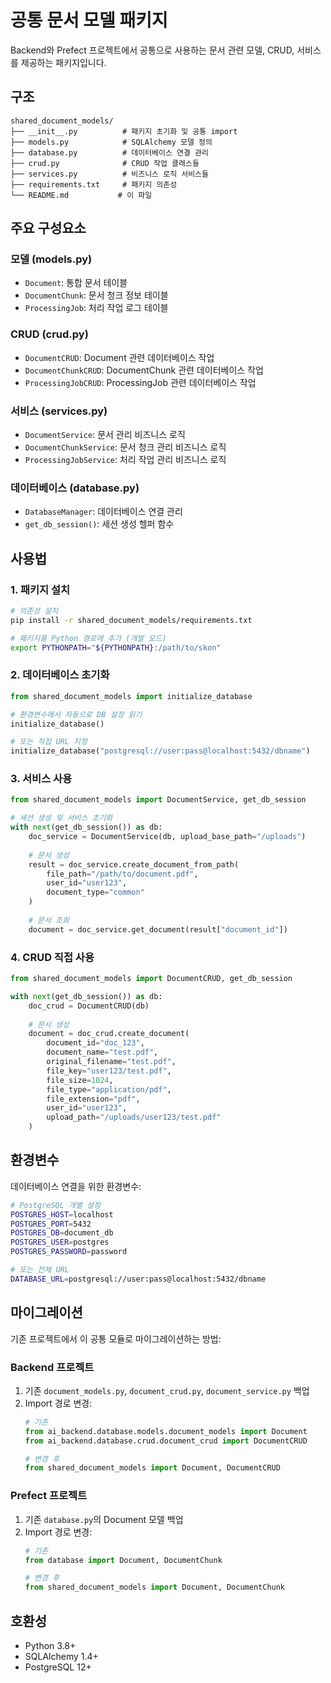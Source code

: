 # 공통 문서 모델 패키지

Backend와 Prefect 프로젝트에서 공통으로 사용하는 문서 관련 모델, CRUD, 서비스를 제공하는 패키지입니다.

## 구조

```
shared_document_models/
├── __init__.py          # 패키지 초기화 및 공통 import
├── models.py            # SQLAlchemy 모델 정의
├── database.py          # 데이터베이스 연결 관리
├── crud.py              # CRUD 작업 클래스들
├── services.py          # 비즈니스 로직 서비스들
├── requirements.txt     # 패키지 의존성
└── README.md           # 이 파일
```

## 주요 구성요소

### 모델 (models.py)
- `Document`: 통합 문서 테이블
- `DocumentChunk`: 문서 청크 정보 테이블  
- `ProcessingJob`: 처리 작업 로그 테이블

### CRUD (crud.py)
- `DocumentCRUD`: Document 관련 데이터베이스 작업
- `DocumentChunkCRUD`: DocumentChunk 관련 데이터베이스 작업
- `ProcessingJobCRUD`: ProcessingJob 관련 데이터베이스 작업

### 서비스 (services.py)
- `DocumentService`: 문서 관리 비즈니스 로직
- `DocumentChunkService`: 문서 청크 관리 비즈니스 로직
- `ProcessingJobService`: 처리 작업 관리 비즈니스 로직

### 데이터베이스 (database.py)
- `DatabaseManager`: 데이터베이스 연결 관리
- `get_db_session()`: 세션 생성 헬퍼 함수

## 사용법

### 1. 패키지 설치
```bash
# 의존성 설치
pip install -r shared_document_models/requirements.txt

# 패키지를 Python 경로에 추가 (개발 모드)
export PYTHONPATH="${PYTHONPATH}:/path/to/skon"
```

### 2. 데이터베이스 초기화
```python
from shared_document_models import initialize_database

# 환경변수에서 자동으로 DB 설정 읽기
initialize_database()

# 또는 직접 URL 지정
initialize_database("postgresql://user:pass@localhost:5432/dbname")
```

### 3. 서비스 사용
```python
from shared_document_models import DocumentService, get_db_session

# 세션 생성 및 서비스 초기화
with next(get_db_session()) as db:
    doc_service = DocumentService(db, upload_base_path="/uploads")
    
    # 문서 생성
    result = doc_service.create_document_from_path(
        file_path="/path/to/document.pdf",
        user_id="user123",
        document_type="common"
    )
    
    # 문서 조회
    document = doc_service.get_document(result["document_id"])
```

### 4. CRUD 직접 사용
```python
from shared_document_models import DocumentCRUD, get_db_session

with next(get_db_session()) as db:
    doc_crud = DocumentCRUD(db)
    
    # 문서 생성
    document = doc_crud.create_document(
        document_id="doc_123",
        document_name="test.pdf",
        original_filename="test.pdf",
        file_key="user123/test.pdf",
        file_size=1024,
        file_type="application/pdf",
        file_extension="pdf",
        user_id="user123",
        upload_path="/uploads/user123/test.pdf"
    )
```

## 환경변수

데이터베이스 연결을 위한 환경변수:

```bash
# PostgreSQL 개별 설정
POSTGRES_HOST=localhost
POSTGRES_PORT=5432
POSTGRES_DB=document_db
POSTGRES_USER=postgres
POSTGRES_PASSWORD=password

# 또는 전체 URL
DATABASE_URL=postgresql://user:pass@localhost:5432/dbname
```

## 마이그레이션

기존 프로젝트에서 이 공통 모듈로 마이그레이션하는 방법:

### Backend 프로젝트
1. 기존 `document_models.py`, `document_crud.py`, `document_service.py` 백업
2. Import 경로 변경:
   ```python
   # 기존
   from ai_backend.database.models.document_models import Document
   from ai_backend.database.crud.document_crud import DocumentCRUD
   
   # 변경 후
   from shared_document_models import Document, DocumentCRUD
   ```

### Prefect 프로젝트
1. 기존 `database.py`의 Document 모델 백업
2. Import 경로 변경:
   ```python
   # 기존
   from database import Document, DocumentChunk
   
   # 변경 후
   from shared_document_models import Document, DocumentChunk
   ```

## 호환성

- Python 3.8+
- SQLAlchemy 1.4+
- PostgreSQL 12+
